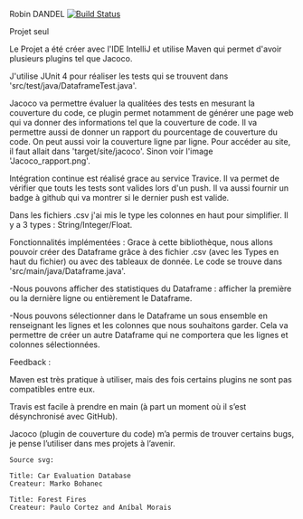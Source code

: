 Robin DANDEL
[![Build Status](https://travis-ci.com/RobinDandel/DataAnalysisLibrary.svg?token=e4mRizEpTxFhvvM9ZN4Z&branch=master)](https://travis-ci.com/RobinDandel/DataAnalysisLibrary)

Projet seul

Le Projet a été créer avec l'IDE IntelliJ et utilise Maven qui permet d'avoir plusieurs plugins tel que Jacoco.

J'utilise JUnit 4 pour réaliser les tests qui se trouvent dans 'src/test/java/DataframeTest.java'.

Jacoco va permettre évaluer la qualitées des tests en mesurant la couverture du code, ce plugin permet notamment de générer une page web qui va donner des informations tel que la couverture de code. Il va permettre aussi de donner un rapport du pourcentage de couverture du code. On peut aussi voir la couverture ligne par ligne. Pour accéder au site, il faut allait dans 'target/site/jacoco'. Sinon voir l'image 'Jacoco_rapport.png'.

Intégration continue est réalisé grace au service Travice. Il va permet de vérifier que touts les tests sont valides lors d'un push. Il va aussi fournir un badge à github qui va montrer si le dernier push est valide.

Dans les fichiers .csv j'ai mis le type les colonnes en haut pour simplifier. Il y a 3 types : String/Integer/Float.

Fonctionnalités implémentées : Grace à cette bibliothèque, nous allons pouvoir créer des Dataframe grâce à des fichier .csv (avec les Types en haut du fichier) ou avec des tableaux de donnée. Le code se trouve dans 'src/main/java/Dataframe.java'.

-Nous pouvons afficher des statistiques du Dataframe : afficher la première ou la dernière ligne ou entièrement le Dataframe.

-Nous pouvons sélectionner dans le Dataframe un sous ensemble en renseignant les lignes et les colonnes que nous souhaitons garder. Cela va permettre de créer un autre Dataframe qui ne comportera que les lignes et colonnes sélectionnées.



Feedback :

Maven est très pratique à utiliser, mais des fois certains plugins ne sont pas compatibles entre eux.

Travis est facile à prendre en main (à part un moment où il s’est désynchronisé avec GitHub).

Jacoco (plugin de couverture du code) m’a permis de trouver certains bugs, je pense l’utiliser dans mes projets à l’avenir.



    
    Source svg:
    
    Title: Car Evaluation Database
    Createur: Marko Bohanec
    
    Title: Forest Fires
    Createur: Paulo Cortez and Aníbal Morais

